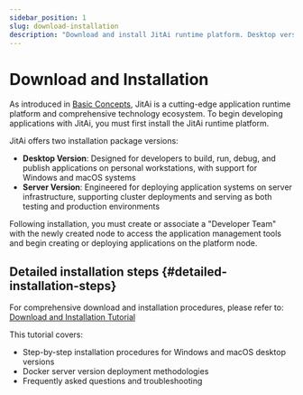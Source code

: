 ```yaml
---
sidebar_position: 1
slug: download-installation
description: "Download and install JitAi runtime platform. Desktop version for Windows/macOS development, server version for production deployment."
---
```

# Download and Installation

As introduced in [Basic Concepts](../basic-concept/), JitAi is a cutting-edge application runtime platform and comprehensive technology ecosystem. To begin developing applications with JitAi, you must first install the JitAi runtime platform.

JitAi offers two installation package versions:

- **Desktop Version**: Designed for developers to build, run, debug, and publish applications on personal workstations, with support for Windows and macOS systems
- **Server Version**: Engineered for deploying application systems on server infrastructure, supporting cluster deployments and serving as both testing and production environments

Following installation, you must create or associate a "Developer Team" with the newly created node to access the application management tools and begin creating or deploying applications on the platform node.

## Detailed installation steps {#detailed-installation-steps}

For comprehensive download and installation procedures, please refer to: [Download and Installation Tutorial](../../tutorial/download-installation)

This tutorial covers:
- Step-by-step installation procedures for Windows and macOS desktop versions
- Docker server version deployment methodologies
- Frequently asked questions and troubleshooting
